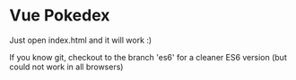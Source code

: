 # Vue Pokedex

Just open index.html and it will work :)

If you know git, checkout to the branch 'es6' for a cleaner ES6 version (but could not work in all browsers)